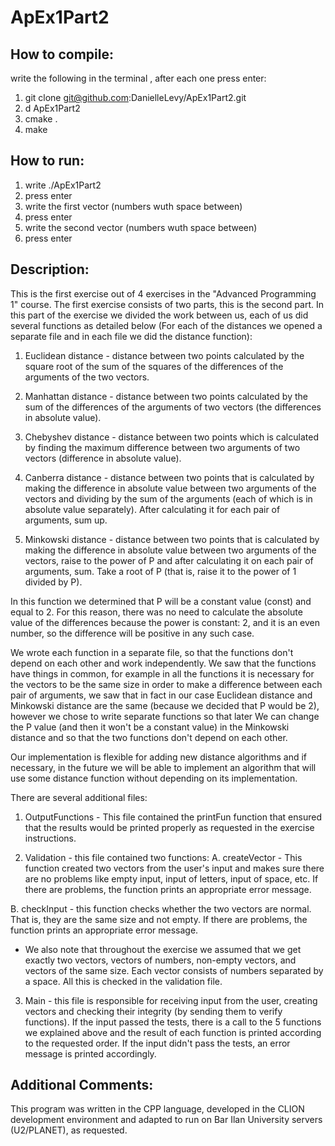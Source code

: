 # ApEx1Part2

## How to compile:
write the following in the terminal , after each one press enter:

1. git clone git@github.com:DanielleLevy/ApEx1Part2.git
2. d ApEx1Part2
3. cmake .
4. make

## How to run:
1. write ./ApEx1Part2
2. press enter
3. write the first vector (numbers wuth space between)
4. press enter
5. write the second vector (numbers wuth space between)
6. press enter

## Description:
This is the first exercise out of 4 exercises in the "Advanced Programming 1" course.
The first exercise consists of two parts, this is the second part.
In this part of the exercise we divided the work between us, each of us did several functions as detailed below (For each of the distances we opened a separate file and in each file we did the distance function):

1. Euclidean distance - distance between two points calculated by the square root of the sum of the squares of the differences of the arguments of the two vectors.

2. Manhattan distance - distance between two points calculated by the sum of the differences of the arguments of two vectors (the differences in absolute value).

3. Chebyshev distance - distance between two points which is calculated by finding the maximum difference between two arguments of two vectors (difference in absolute value).

4. Canberra distance - distance between two points that is calculated by making the difference in absolute value between two arguments of the vectors and dividing by the sum of the arguments (each of which is in absolute value separately). After calculating it for each pair of arguments, sum up.

5. Minkowski distance - distance between two points that is calculated by making the difference in absolute value between two arguments of the vectors, raise to the 
power of P and after calculating it on each pair of arguments, sum. Take a root of P (that is, raise it to the power of 1 divided by P).

In this function we determined that P will be a constant value (const) and equal to 2. For this reason, there was no need to calculate the absolute value of the differences because the power is constant: 2, and it is an even number, so the difference will be positive in any such case.

We wrote each function in a separate file, so that the functions don't depend on each other and work independently.
We saw that the functions have things in common, for example in all the functions it is necessary for the vectors to be the same size in order to make a difference between each pair of arguments, we saw that in fact in our case Euclidean distance and Minkowski distance are the same (because we decided that P would be 2), however we chose to write separate functions so that later We can change the P value (and then it won't be a constant value) in the Minkowski distance and so that the two functions don't depend on each other.

Our implementation is flexible for adding new distance algorithms and if necessary, in the future we will be able to implement an algorithm that will use some distance function without depending on its implementation.

There are several additional files:
1. OutputFunctions - This file contained the printFun function that ensured that the results would be printed properly as requested in the exercise instructions.

2. Validation - this file contained two functions:
A. createVector - This function created two vectors from the user's input and makes sure there are no problems like empty input, input of letters, input of space, etc. If there are problems, the function prints an appropriate error message.

B. checkInput - this function checks whether the two vectors are normal. That is, they are the same size and not empty. If there are problems, the function prints an appropriate error message.

* We also note that throughout the exercise we assumed that we get exactly two vectors, vectors of numbers, non-empty vectors, and vectors of the same size. Each vector consists of numbers separated by a space. All this is checked in the validation file.

3. Main - this file is responsible for receiving input from the user, creating vectors and checking their integrity (by sending them to verify functions). If the input passed the tests, there is a call to the 5 functions we explained above and the result of each function is printed according to the requested order.
If the input didn't pass the tests, an error message is printed accordingly.

## Additional Comments:
This program was written in the CPP language, developed in the CLION development environment and adapted to run on Bar Ilan University servers (U2/PLANET), as requested.
